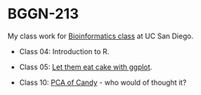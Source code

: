 # BGGN-213

My class work for [Bioinformatics class](https://bioboot.github.io/bggn213_F22/) at UC San Diego.

- Class 04: Introduction to R. 

- Class 05: [Let them eat cake with ggplot](). 

- Class 10: [PCA of Candy]() - who would of thought it?  
